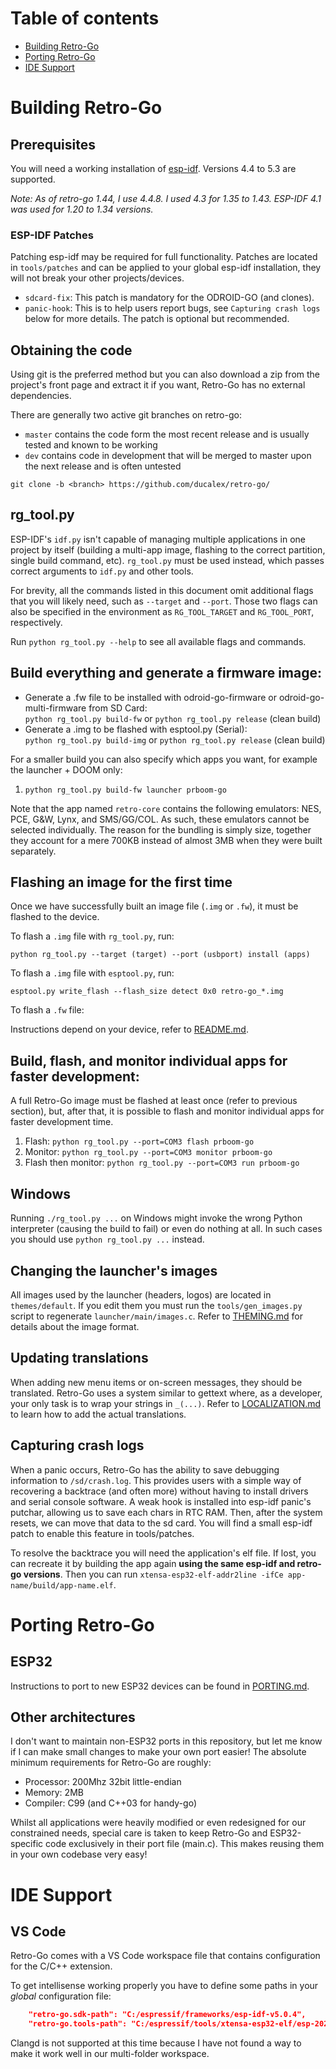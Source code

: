 # Table of contents
- [Building Retro-Go](#prerequisites)
- [Porting Retro-Go](#porting-retro-go)
- [IDE Support](#ide-support)


# Building Retro-Go

## Prerequisites
You will need a working installation of [esp-idf](https://docs.espressif.com/projects/esp-idf/en/release-v4.4/esp32/get-started/index.html#get-started-get-prerequisites). Versions 4.4 to 5.3 are supported.

_Note: As of retro-go 1.44, I use 4.4.8. I used 4.3 for 1.35 to 1.43. ESP-IDF 4.1 was used for 1.20 to 1.34 versions._

### ESP-IDF Patches
Patching esp-idf may be required for full functionality. Patches are located in `tools/patches` and can be applied to your global esp-idf installation, they will not break your other projects/devices.
- `sdcard-fix`: This patch is mandatory for the ODROID-GO (and clones).
- `panic-hook`: This is to help users report bugs, see `Capturing crash logs` below for more details. The patch is optional but recommended.


## Obtaining the code

Using git is the preferred method but you can also download a zip from the project's front page and extract it if you want, Retro-Go has no external dependencies.

There are generally two active git branches on retro-go:
- `master` contains the code form the most recent release and is usually tested and known to be working
- `dev` contains code in development that will be merged to master upon the next release and is often untested

`git clone -b <branch> https://github.com/ducalex/retro-go/`


## rg_tool.py
ESP-IDF's `idf.py` isn't capable of managing multiple applications in one project by itself (building a multi-app image, flashing to the correct partition, single build command, etc). `rg_tool.py` must be used instead, which passes correct arguments to `idf.py` and other tools.

For brevity, all the commands listed in this document omit additional flags that you will likely need, such as `--target` and `--port`. Those two flags can also be specified in the environment as `RG_TOOL_TARGET` and `RG_TOOL_PORT`, respectively.

Run `python rg_tool.py --help` to see all available flags and commands.


## Build everything and generate a firmware image:
- Generate a .fw file to be installed with odroid-go-firmware or odroid-go-multi-firmware from SD Card:\
    `python rg_tool.py build-fw` or `python rg_tool.py release` (clean build)
- Generate a .img to be flashed with esptool.py (Serial):\
    `python rg_tool.py build-img` or `python rg_tool.py release` (clean build)

For a smaller build you can also specify which apps you want, for example the launcher + DOOM only:
1. `python rg_tool.py build-fw launcher prboom-go`

Note that the app named `retro-core` contains the following emulators: NES, PCE, G&W, Lynx, and SMS/GG/COL. As such, these emulators cannot be selected individually. The reason for the bundling is simply size, together they account for a mere 700KB instead of almost 3MB when they were built separately.


## Flashing an image for the first time
Once we have successfully built an image file (`.img` or `.fw`), it must be flashed to the device.

To flash a `.img` file with `rg_tool.py`, run:
```
python rg_tool.py --target (target) --port (usbport) install (apps)
```

To flash a `.img` file with `esptool.py`, run:
```
esptool.py write_flash --flash_size detect 0x0 retro-go_*.img
```

To flash a `.fw` file:

Instructions depend on your device, refer to [README.md](README.md#installation).


## Build, flash, and monitor individual apps for faster development:
A full Retro-Go image must be flashed at least once (refer to previous section), but, after that, it is possible to flash and monitor individual apps for faster development time.

1. Flash: `python rg_tool.py --port=COM3 flash prboom-go`
2. Monitor: `python rg_tool.py --port=COM3 monitor prboom-go`
3. Flash then monitor: `python rg_tool.py --port=COM3 run prboom-go`


## Windows
Running `./rg_tool.py ...` on Windows might invoke the wrong Python interpreter (causing the build to fail)
or even do nothing at all. In such cases you should use `python rg_tool.py ...` instead.


## Changing the launcher's images
All images used by the launcher (headers, logos) are located in `themes/default`. If you edit them you must run the `tools/gen_images.py` script to regenerate `launcher/main/images.c`. Refer to [THEMING.md](THEMING.md) for details about the image format.


## Updating translations
When adding new menu items or on-screen messages, they should be translated. Retro-Go uses a system similar to gettext where, as a developer, your only task is to wrap your strings in `_(...)`. Refer to [LOCALIZATION.md](LOCALIZATION.md) to learn how to add the actual translations.


## Capturing crash logs
When a panic occurs, Retro-Go has the ability to save debugging information to `/sd/crash.log`. This provides users with a simple way of recovering a backtrace (and often more) without having to install drivers and serial console software. A weak hook is installed into esp-idf panic's putchar, allowing us to save each chars in RTC RAM. Then, after the system resets, we can move that data to the sd card. You will find a small esp-idf patch to enable this feature in tools/patches.

To resolve the backtrace you will need the application's elf file. If lost, you can recreate it by building the app again **using the same esp-idf and retro-go versions**. Then you can run `xtensa-esp32-elf-addr2line -ifCe app-name/build/app-name.elf`.



# Porting Retro-Go

## ESP32
Instructions to port to new ESP32 devices can be found in [PORTING.md](PORTING.md).

## Other architectures
I don't want to maintain non-ESP32 ports in this repository, but let me know if I can make small changes to make your own port easier! The absolute minimum requirements for Retro-Go are roughly:
- Processor: 200Mhz 32bit little-endian
- Memory: 2MB
- Compiler: C99 (and C++03 for handy-go)

Whilst all applications were heavily modified or even redesigned for our constrained needs, special care is taken to keep
Retro-Go and ESP32-specific code exclusively in their port file (main.c). This makes reusing them in your own codebase very easy!



# IDE Support

## VS Code
Retro-Go comes with a VS Code workspace file that contains configuration for the C/C++ extension.

To get intellisense working properly you have to define some paths in your *global* configuration file:

````json
    "retro-go.sdk-path": "C:/espressif/frameworks/esp-idf-v5.0.4",
    "retro-go.tools-path": "C:/espressif/tools/xtensa-esp32-elf/esp-2021r2-patch3-8.4.0/xtensa-esp32-elf",
````

Clangd is not supported at this time because I have not found a way to make it work well in our multi-folder workspace.
